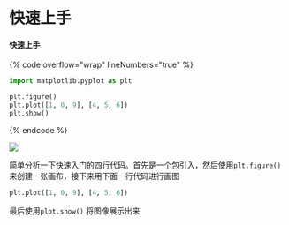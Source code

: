 # 快速上手

#### 快速上手

{% code overflow="wrap" lineNumbers="true" %}
```python
import matplotlib.pyplot as plt

plt.figure()
plt.plot([1, 0, 9], [4, 5, 6])
plt.show()
```
{% endcode %}

![](https://picture.lanlance.cn/i/2022/09/10/631ca5c5a7465.png)

简单分析一下快速入门的四行代码。首先是一个包引入，然后使用`plt.figure()` 来创建一张画布，接下来用下面一行代码进行画图

```python
plt.plot([1, 0, 9], [4, 5, 6])
```

最后使用`plot.show()` 将图像展示出来

